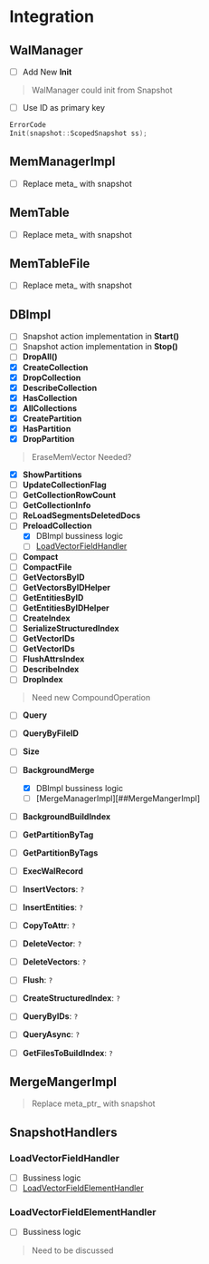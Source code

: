 # Integration

## WalManager
- [ ] Add New **Init**
> WalManager could init from Snapshot
- [ ] Use ID as primary key
```cpp
ErrorCode
Init(snapshot::ScopedSnapshot ss);
```

## MemManagerImpl

- [ ] Replace meta_ with snapshot

## MemTable

- [ ] Replace meta_ with snapshot

## MemTableFile

- [ ] Replace meta_ with snapshot

## DBImpl

- [ ] Snapshot action implementation in **Start()**
- [ ] Snapshot action implementation in **Stop()**
- [ ] **DropAll()**
- [x] **CreateCollection**
- [x] **DropCollection**
- [x] **DescribeCollection**
- [x] **HasCollection**
- [x] **AllCollections**
- [x] **CreatePartition**
- [x] **HasPartition**
- [x] **DropPartition**
> EraseMemVector Needed?
- [x] **ShowPartitions**
- [ ] **UpdateCollectionFlag**
- [ ] **GetCollectionRowCount**
- [ ] **GetCollectionInfo**
- [ ] **ReLoadSegmentsDeletedDocs**
- [ ] **PreloadCollection**
    - [x] DBImpl bussiness logic
    - [ ] [LoadVectorFieldHandler](##SnapshotHandlers###LoadVectorFieldHandler)
- [ ] **Compact**
- [ ] **CompactFile**
- [ ] **GetVectorsByID**
- [ ] **GetVectorsByIDHelper**
- [ ] **GetEntitiesByID**
- [ ] **GetEntitiesByIDHelper**
- [ ] **CreateIndex**
- [ ] **SerializeStructuredIndex**
- [ ] **GetVectorIDs**
- [ ] **GetVectorIDs**
- [ ] **FlushAttrsIndex**
- [ ] **DescribeIndex**
- [ ] **DropIndex**
> Need new CompoundOperation
- [ ] **Query**
- [ ] **QueryByFileID**
- [ ] **Size**
- [ ] **BackgroundMerge**
    - [x] DBImpl bussiness logic
    - [ ] [MergeManagerImpl][##MergeMangerImpl]
- [ ] **BackgroundBuildIndex**
- [ ] **GetPartitionByTag**
- [ ] **GetPartitionByTags**
- [ ] **ExecWalRecord**

- [ ] **InsertVectors**: `?`
- [ ] **InsertEntities**: `?`
- [ ] **CopyToAttr**: `?`
- [ ] **DeleteVector**: `?`
- [ ] **DeleteVectors**: `?`
- [ ] **Flush**: `?`
- [ ] **CreateStructuredIndex**: `?`
- [ ] **QueryByIDs**: `?`
- [ ] **QueryAsync**: `?`
- [ ] **GetFilesToBuildIndex**: `?`

## MergeMangerImpl
> Replace meta_ptr_ with snapshot

## SnapshotHandlers

### LoadVectorFieldHandler
- [ ] Bussiness logic
- [ ] [LoadVectorFieldElementHandler](###LoadVectorFieldElementHandler)

### LoadVectorFieldElementHandler
- [ ] Bussiness logic
> Need to be discussed
